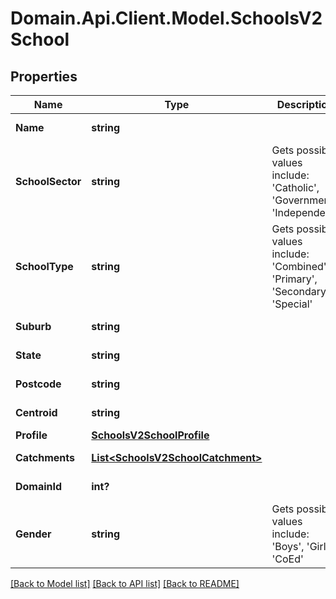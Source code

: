 # Domain.Api.Client.Model.SchoolsV2School
## Properties

Name | Type | Description | Notes
------------ | ------------- | ------------- | -------------
**Name** | **string** |  | [optional] [readonly] 
**SchoolSector** | **string** | Gets possible values include: &#39;Catholic&#39;, &#39;Government&#39;,  &#39;Independent&#39; | [optional] [readonly] 
**SchoolType** | **string** | Gets possible values include: &#39;Combined&#39;, &#39;Primary&#39;, &#39;Secondary&#39;,  &#39;Special&#39; | [optional] [readonly] 
**Suburb** | **string** |  | [optional] [readonly] 
**State** | **string** |  | [optional] [readonly] 
**Postcode** | **string** |  | [optional] [readonly] 
**Centroid** | **string** |  | [optional] [readonly] 
**Profile** | [**SchoolsV2SchoolProfile**](SchoolsV2SchoolProfile.md) |  | [optional] 
**Catchments** | [**List&lt;SchoolsV2SchoolCatchment&gt;**](SchoolsV2SchoolCatchment.md) |  | [optional] [readonly] 
**DomainId** | **int?** |  | [optional] [readonly] 
**Gender** | **string** | Gets possible values include: &#39;Boys&#39;, &#39;Girls&#39;, &#39;CoEd&#39; | [optional] [readonly] 

[[Back to Model list]](../README.md#documentation-for-models) [[Back to API list]](../README.md#documentation-for-api-endpoints) [[Back to README]](../README.md)

